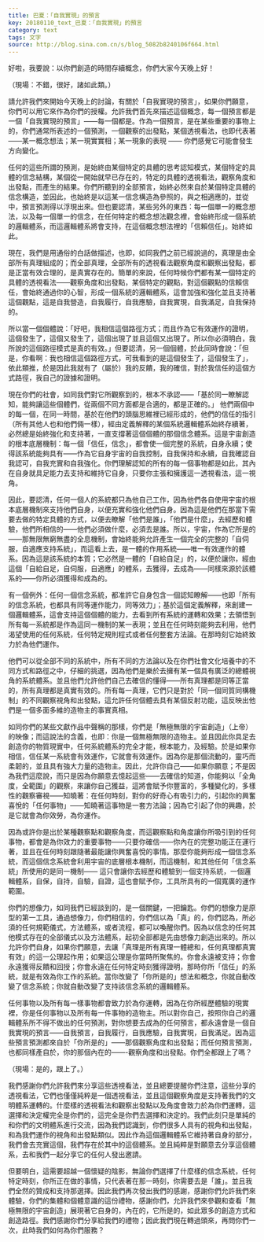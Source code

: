 ```yaml
---
title: 巴夏：「自我實現」的預言
key: 20180110_text_巴夏：「自我實現」的預言
category: text
tags: 文字
source: http://blog.sina.com.cn/s/blog_5082b8240106f664.html
---
```


好啦，我要說：以你們創造的時間存續概念，你們大家今天晚上好！

（現場：不錯，很好，諸如此類。）

請允許我們來開始今天晚上的討論，有關於「自我實現的預言」，如果你們願意，你們可以用它來作為你們的授權。允許我們首先來描述這個概念，每一個預言都是一個「自我實現的預言」——每一個都是。作為一個預言，是在某些重要的事物上的，你們通常所表述的一個預測，一個觀察的出發點，某個透視看法，也即代表著——某一概念想法；某一現實實相；某一現象的表現 —— 你們感覺它可能會發生方向變化。

任何的這些所謂的預測，是始終由某個特定的具體的思考認知模式，某個特定的具體的信念結構，某個從一開始就早已存在的，特定的具體的透視看法，觀察角度和出發點，而產生的結果。你們所聽到的全部預言，始終必然來自於某個特定具體的信念構造，並因此，也始終是以這某一信念構造為參照的，與之相適應的，並從中，預言預測得以浮現出來。但也要認清，某些另外的東西：每一個單一的概念想法，以及每一個單一的信念，在任何特定的概念想法觀念裡，會始終形成一個系統的邏輯體系，而這邏輯體系將會支持，在這個概念想法裡的「信賴信任」。始終如此。

現在，我們是用通俗的白話做描述，也即，如同我們之前已經說過的，真理是由全部所有真理組成的；而全部真理，全部所有的透視看法觀察角度和觀察出發點，都是正當有效合理的，是真實存在的。簡單的來說，任何時候你們都有某一個特定的具體的透視看法——觀察角度和出發點，某個特定的觀點，對這個觀點的信賴信任，會始終通過你的心智，形成一個系統的邏輯體系，這會加強和強化並且支持著這個觀點，這是自我營造，自我履行，自我應驗，自我實現，自我滿足，自我保持的。

所以當一個個體說：「好吧，我相信這個路徑方式；而且作為它有效運作的證明，這個發生了，這個又發生了，這個出現了並且這個又出現了。所以你必須明白，我所說的這個路徑模式是真的有效。」但要認清，另一個個體，於此同時會說：「但是，你看啊：我也相信這個路徑方式，可我看到的是這個發生了，這個發生了」，依此類推，於是因此我就有了（屬於）我的反饋，我的確信，對於我信任的這個方式路徑，我自己的證據和證明。

現在你們的社會，如同我們對它所觀察到的，根本不承認——「基於同一瞭解認知，能夠讓這些個體們，從兩個不同方面都是合適的，都是正確的。」 他們兩個中的每一個，在同一時間，基於在他們的頭腦思維裡已經形成的，他們的信任的指引（所有其他人也和他們倆一樣），經由定義解釋的某個系統邏輯體系始終存續著，必然總是始終強化和支持著，一直支撐著這個個體的那個信念體系。這是宇宙創造的根本底層機制：每一個「信任，信念」，都會使一個完整的系統，自身永續；使得該系統能夠具有——作為它自身宇宙的自我控制，自我保持和永續，自我確認自我認可，自我充實和自我強化。你們理解認知的所有的每一個事物都是如此，其內在自身就具足能力去支持和維持它自身，只要你主張和擁護這一透視看法，這一視角。

因此，要認清，任何一個人的系統都只為他自己工作，因為他們各自使用宇宙的根本底層機制來支持他們自身，以便充實和強化他們自身。因為這是他們在那當下需要去做的特定具體的方式，以便去瞭解「他們是誰」，「他們是什麼」，去經歷和體驗，他們所相信的——他們必須做什麼，必須去是誰。所以，宇宙，作為它所是的——那無限無窮無盡的全息機制，會始終能夠允許產生一個完全的完整的「自伺服，自適應支持系統」，而這看上去，是一體的作用系統——唯一有效運作的體系。因為這是該系統的本質；它必然是一體的「自給自足」的，以便於讓你，經由這個「自給自足，自伺服，自適應」的體系，去獲得，去成為——同樣來源於該體系的——你所必須獲得和成為的。

有一個例外：任何一個信念系統，都准許它自身包含一個認知瞭解——也即「所有的信念系統，也都具有同等運作能力，同等效力」；基於這個定義解釋，來創建一個邏輯體系，這會支持這個個體的能力，去看到所有系統的運轉和效果；去領悟到所有每一系統都是作為這同一機制的某一表現；並且在任何時刻能夠去利用，他們渴望使用的任何系統，任何特定規則程式或者任何整套方法論。在那時刻它始終致力於為他們運作。

他們可以從全部不同的系統中，所有不同的方法論以及在你們社會文化培養中的不同方式和路徑之中，仔細的挑選，因為他們是樂於去擁有某一個具有廣泛的總體視角的系統體系。並且他們允許他們自己去確信的懂得——所有真理都是同等正當的，所有真理都是真實有效的。所有每一真理，它們只是對於「同一個同質同構機制」的不同觀察視角和出發點，這允許任何個體去具有某個反射功能，這反映出他們是一個多面多維的造物主的事實真相。

如同你們的某些文獻作品中聲稱的那樣，你們是「無極無限的宇宙創造」（上帝）的映像；而這說法的含義，也即：你是一個無極無限的造物主。並且因此你具足去創造你的物質現實中，任何系統體系的完全才能，根本能力，及經驗。於是如果你相信，信任某一系統會有效運作，它就會有效運作。因為你是那個流動的，靈巧而柔韌的，並且具有強大力量的造物主。因此，允許你自己——如果你願意；不是因為我們這麼說，而只是因為你願意去憶起這些——去確信的知道，你能夠以「全角度，全範圍」的觀察，來讓你自己獲益，這將會賦予你豐富的，多種變化的，多樣性的觀察審視——知曉著：在任何時刻，對你的好奇心有吸引力的，引起你的興奮喜悅的「任何事物」——知曉著這事物是一套方法論；因為它引起了你的興趣，於是它就會為你效勞，為你運作。

因為或許你是出於某種觀察點和觀察角度，而這觀察點和角度讓你所吸引到的任何事物，都會是為你效力的重要事物——只要你確信——你內在的完整功能正在運行著，並且在任何時刻跟隨著最能讓你興奮喜悅的事情。那麼你能夠形成一個信念系統，而這個信念系統會利用宇宙的底層根本機制，而這機制，和其他任何「信念系統」所使用的是同一機制—— 這只會讓你去經歷和體驗到一個支持系統，一個邏輯體系，自保，自持，自驗，自證，這也會賦予你，工具所具有的一個寬廣的運作範圍。

你們的想像力，如同我們已經談到的，是一個關鍵，一把鑰匙。你們的想像力是原型的第一工具，通過想像力，你們相信的，你們信以為「真」的，你們認為，所必須的任何規範儀式，方法體系，或者流程，都可以喚醒你們。因為以信念的任何其他模式存在的全部儀式以及方法體系，起初全部都是先由想像力創造出來的。所以允許你們自身，如果你們願意，去讓「真理是所有真理一體總和，任何真理都真實有效」的這一公理起作用；如果這公理是你當時所聚焦的。你會永遠被支持；你會永遠獲得反饋和回授；你會永遠在任何特定時刻獲得證明，那時你所「信任」的系統，就是有效為你工作的系統。當你改變了「你所是的」想法和概念，你就自動改變了信念系統；你就自動改變了支持該信念系統的邏輯體系。

任何事物以及所有每一樣事物都會致力於為你運轉，因為在你所經歷體驗的現實裡，你是任何事物以及所有每一件事物的造物主。所以對你自己，按照你自己的邏輯體系所不得不做出的任何預測，對你想要去成為的任何預言，都永遠會是一個自我實現的預言——自我預言，自我履行，自我應驗，自我實現，自我滿足。因為這些預言預測都來自於「你所是的」——那個觀察角度和出發點；而任何預言預測，也都同樣產自於，你的那個內在的——-觀察角度和出發點。你們全都跟上了嗎？

（現場：是的，跟上了。）

我們感謝你們允許我們來分享這些透視看法，並且總要提醒你們注意，這些分享的透視看法，它們也僅僅純粹是一個透視看法，並且這個觀察角度是支持著我們的文明體系運轉的。什麼樣的透視看法和觀察出發點以及角度會致力於為你們運轉，這選擇和決定權完全是你們的，這完全是你們去選擇和決定的。我們此刻只是單純的和你們的文明體系進行交流，因為我們認識到，你們很多人具有的視角和出發點，和為我們運作的視角和出發點類似。因此作為這個邏輯體系它維持著自身的部分，我們會去充實這個，我們存在於其中的這個體系。並且純粹是對願意去分享這個體系，去和我們一起分享它的任何人發出邀請。

但要明白，這需要超越一個懷疑的陰影，無論你們選擇了什麼樣的信念系統，任何特定時刻，你所正在做的事情，只代表著在那一時刻，你需要去是「誰」。並且我們全然的贊成和支持那選擇。因此我們再次發出我們的感謝，感謝你們允許我們來體驗，你們的集體和個體意識的這份禮物，感謝你們，允許我們來參觀和查看「無極無限的宇宙創造」展現著它自身的，內在的，它所是的，如此眾多的創造方式和創造路徑。我們感謝你們分享給我們的禮物；因此我們現在轉過頭來，再問你們一次，此時我們如何為你們服務？
